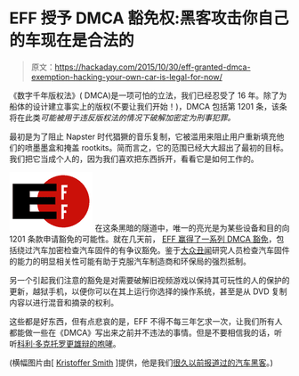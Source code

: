 # EFF 授予 DMCA 豁免权:黑客攻击你自己的车现在是合法的

> 原文：<https://hackaday.com/2015/10/30/eff-granted-dmca-exemption-hacking-your-own-car-is-legal-for-now/>

《数字千年版权法》( DMCA)是一项可怕的立法，我们已经忍受了 16 年。除了为船体的设计建立事实上的版权(不要让我们开始！)，DMCA 包括第 1201 条，该条将在此类*可能被用于违反版权法的情况下破解加密定为刑事犯罪。*

最初是为了阻止 Napster 时代猖獗的音乐复制，它被滥用来阻止用户重新填充他们的喷墨墨盒和掩盖 rootkits。简而言之，它的范围已经大大超出了最初的目标。我们把它当成个人的，因为我们喜欢把东西拆开，看看它是如何工作的。

[![EFF_Logo](img/9363068b7aeea116230b60a816be3a64.png)](https://hackaday.com/wp-content/uploads/2015/10/eff_logo.png) 在这条黑暗的隧道中，唯一的亮光是为某些设备和目的向 1201 条款申请豁免的可能性。就在几天前， [EFF 赢得了一系列 DMCA 豁免](https://www.eff.org/press/releases/eff-wins-petition-inspect-and-modify-car-software)，包括绕过汽车加密检查汽车固件的有争议豁免。鉴于[大众丑闻](http://www.bbc.com/news/business-34324772)研究人员检查汽车固件的能力的明显相关性可能有助于克服汽车制造商和环保局的强烈抵制。

另一个引起我们注意的豁免是对需要破解旧视频游戏以保持其可玩性的人的保护的更新，越狱手机，以便你可以在其上运行你选择的操作系统，甚至是从 DVD 复制内容以进行混音和摘录的权利。

这些都是好东西，但有点悲哀的是，EFF 不得不每三年乞求一次，让我们所有人都能做一些在《DMCA》写出来之前并不违法的事情。但是不要相信我的话，听听[科利·多克托罗更雄辩的咆哮](http://hackaday.com/2015/08/08/corey-doctorow-rails-against-the-effect-of-drm-and-the-dmca/)。

(横幅图片由[ [Kristoffer Smith](http://theksmith.com/technology/hack-vehicle-bus-cheap-easy-part-1/) ]提供，他是我们[很久以前报道过的汽车黑客](http://hackaday.com/2013/04/28/odb-ii-hacking-using-an-android-tablet/)。)